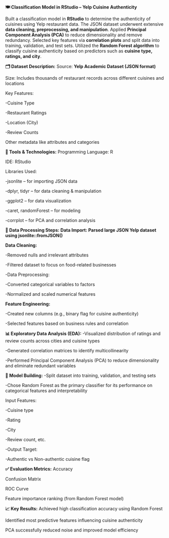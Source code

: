 **🍽️ Classification Model in RStudio – Yelp Cuisine Authenticity**

Built a classification model in **RStudio** to determine the authenticity of cuisines using Yelp restaurant data. The JSON dataset underwent extensive **data cleaning, preprocessing, and manipulation**. Applied **Principal Component Analysis (PCA)** to reduce dimensionality and remove redundancy. Selected key features via **correlation plots** and split data into training, validation, and test sets. Utilized the **Random Forest algorithm** to classify cuisine authenticity based on predictors such as **cuisine type, ratings, and city**.

**🗂️ Dataset Description:**
Source: **Yelp Academic Dataset (JSON format)**

Size: Includes thousands of restaurant records across different cuisines and locations

Key Features:

 -Cuisine Type

 -Restaurant Ratings

 -Location (City)

 -Review Counts

Other metadata like attributes and categories

**🔧 Tools & Technologies:**
Programming Language: R

IDE: RStudio

Libraries Used:

 -jsonlite – for importing JSON data

 -dplyr, tidyr – for data cleaning & manipulation

 -ggplot2 – for data visualization

 -caret, randomForest – for modeling

 -corrplot – for PCA and correlation analysis

**🧹 Data Processing Steps:**
**Data Import: Parsed large JSON Yelp dataset using jsonlite::fromJSON()**

**Data Cleaning:**

 -Removed nulls and irrelevant attributes

 -Filtered dataset to focus on food-related businesses

 -Data Preprocessing:

 -Converted categorical variables to factors

 -Normalized and scaled numerical features

**Feature Engineering:**

 -Created new columns (e.g., binary flag for cuisine authenticity)

 -Selected features based on business rules and correlation

**📊 Exploratory Data Analysis (EDA):**
 -Visualized distribution of ratings and review counts across cities and cuisine types

 -Generated correlation matrices to identify multicollinearity

 -Performed Principal Component Analysis (PCA) to reduce dimensionality and eliminate redundant variables

**🧠 Model Building:**
 -Split dataset into training, validation, and testing sets

 -Chose Random Forest as the primary classifier for its performance on categorical features and interpretability

Input Features:

 -Cuisine type

 -Rating

 -City

 -Review count, etc.

 -Output Target:

 -Authentic vs Non-authentic cuisine flag

**✅ Evaluation Metrics:**
Accuracy

Confusion Matrix

ROC Curve

Feature importance ranking (from Random Forest model)

**📈 Key Results:**
Achieved high classification accuracy using Random Forest

Identified most predictive features influencing cuisine authenticity

PCA successfully reduced noise and improved model efficiency

